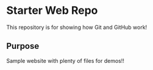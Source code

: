 # Starter Web Repo

This repository is for showing how Git and GitHub work!

## Purpose

Sample website with plenty of files for demos!!
